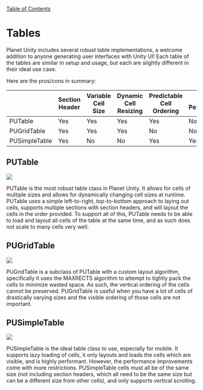 [Table of Contents](https://github.com/SmallPlanetUnity/PlanetUnity2/blob/master/Documentation/TableOfContents.md)

# Tables

Planet Unity includes several robust table implementations, a welcome addition to anyone generating user interfaces with Unity UI! Each table of the tables are similar in setup and usage, but each are slightly different in their ideal use case.

Here are the pros/cons in summary:

|   | Section Header | Variable Cell Size | Dynamic Cell Resizing | Predictable Cell Ordering | High Performance | Direction
|---|---|---|---|---|---|---|
|  PUTable  | Yes | Yes | Yes | Yes | No | Any |
|  PUGridTable  | Yes | Yes | Yes | No | No | Any |
|  PUSimpleTable  | Yes | No | No | Yes | Yes | Vertical |


## PUTable

![](https://github.com/SmallPlanetUnity/PlanetUnity2/blob/master/Documentation/Images/PUTable.gif)

PUTable is the most robust table class in Planet Unity. It allows for cells of multiple sizes and allows for dynamically changing cell sizes at runtime. PUTable uses a simple left-to-right, top-to-bottom approach to laying out cells, supports multiple sections with section headers, and will layout the cells in the order provided. To support all of this, PUTable needs to be able to load and layout all cells of the table at the same time, and as such does not scale to many cells very well.

## PUGridTable

![](https://github.com/SmallPlanetUnity/PlanetUnity2/blob/master/Documentation/Images/PUGridTable.gif)

PUGridTable is a subclass of PUTable with a custom layout algorithm, specifically it uses the MAXRECTS algorithm to attempt to tightly pack the cells to minimize wasted space. As such, the vertical ordering of the cells cannot be preserved. PUGridTable is useful when you have a lot of cells of drastically varying sizes and the visible ordering of those cells are not important.

## PUSimpleTable

![](https://github.com/SmallPlanetUnity/PlanetUnity2/blob/master/Documentation/Images/PUSimpleTable.gif)

PUSimpleTable is the ideal table class to use, especially for mobile. It supports lazy loading of cells, it only layouts and loads the cells which are visible, and is highly performant. However, the performance improvements come with more restrictions. PUSimpleTable cells must all be of the same size (not including section headers, which all need to be the same size but can be a different size from other cells), and only supports vertical scrolling.